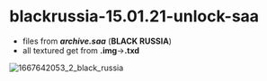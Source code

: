 # blackrussia-15.01.21-unlock-saa
- files from ***archive.saa*** (**BLACK RUSSIA**)
- all textured get from **.img**->**.txd**

![1667642053_2_black_russia](https://github.com/tendensy/blackrussia-15.01.21-unlock-saa/assets/130832390/fe8a1316-19cd-44f5-bbda-ea67a842275f)
